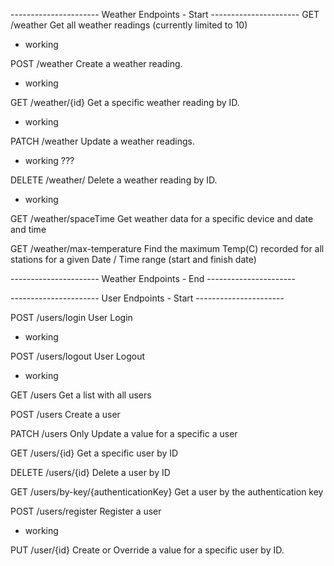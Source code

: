 ---------------------- Weather Endpoints - Start ----------------------
GET
/weather
Get all weather readings (currently limited to 10)

- working
<!-- TODO still limited to 10 -->

POST
/weather
Create a weather reading.

- working
  <!-- TODO creating two id fields, need to fix the constructor  -->
  <!-- FIXED -->

GET
/weather/{id}
Get a specific weather reading by ID.

- working
  <!-- TODO no linger working.  -->
  <!-- FIXED -->

PATCH
/weather
Update a weather readings.

- working
    <!-- TODO no longer working since changed to /update -->
    <!-- FIXED -->
    <!-- TODO also creating two id fields, need to fix the constructor  -->
    <!-- FIXED -->
    <!-- TODO ID input  change from Request body  to parameters  -->
  ???

DELETE
/weather/
Delete a weather reading by ID.

- working
  <!-- TODO ID input  change from Request body  to parameters  -->
  <!-- TODO 500 error 404 when oto found -->

GET
/weather/spaceTime
Get weather data for a specific device and date and time

<!-- TODO no longer working. maybe because i changed the endpoint location to /spaceTime -->
<!-- TODO not fixed -->
<!-- fixed -->

GET
/weather/max-temperature
Find the maximum Temp(C) recorded for all stations for a given Date / Time range (start and finish date)

<!-- TODO no linger working.  -->
<!-- fixed -->

---------------------- Weather Endpoints - End ----------------------

---------------------- User Endpoints - Start ----------------------

POST
/users/login
User Login

- working

POST
/users/logout
User Logout

- working
  <!-- TODO ID input  change from Request body  to parameters  -->
  <!-- why, i think it can stay in the body -->

GET
/users
Get a list with all users

<!-- TODO the returned list shows the empty ID filed instead of the content of ObjectID, need to fix that one way or another -->

POST
/users
Create a user

<!-- TODO working, how ever creates an blank ID filed besides the ObjectID   -->

PATCH
/users
Only Update a value for a specific a user

<!-- TODO not working, no ID is passed in to update the user -->

GET
/users/{id}
Get a specific user by ID

<!-- TODO not working when authentication is on, only works when authentication is off-->

DELETE
/users/{id}
Delete a user by ID

<!-- TODO not working when authentication is on, only works when authentication is off-->
<!-- fixed -->

GET
/users/by-key/{authenticationKey}
Get a user by the authentication key

<!-- TODO not working when authentication is on, only works when authentication is off-->

POST
/users/register
Register a user

- working

PUT
/user/{id}
Create or Override a value for a specific user by ID.

<!-- TODO not working   "message": "Authentication key missing" -->
